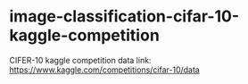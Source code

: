 # image-classification-cifar-10-kaggle-competition

CIFER-10 kaggle competition data link:
https://www.kaggle.com/competitions/cifar-10/data
